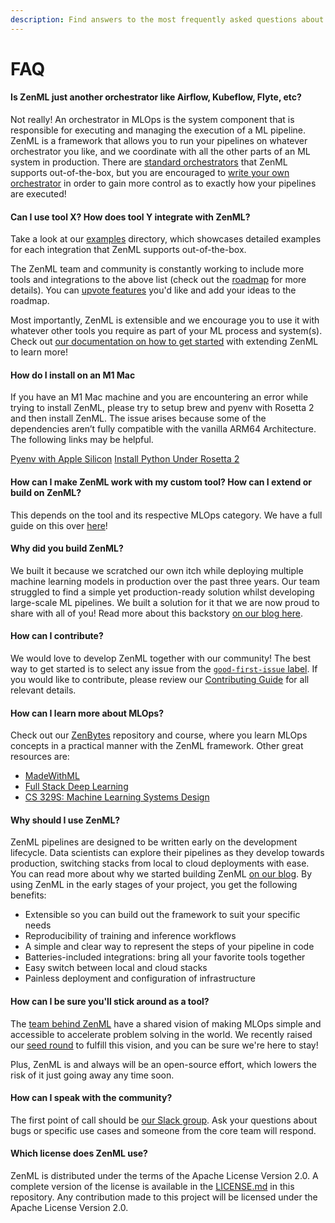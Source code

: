 ```yaml
---
description: Find answers to the most frequently asked questions about ZenML
---
```


# FAQ

#### Is ZenML just another orchestrator like Airflow, Kubeflow, Flyte, etc?

Not really! An orchestrator in MLOps is the system component that is responsible
for executing and managing the execution of a ML pipeline. ZenML is a framework
that allows you to run your pipelines on whatever orchestrator you like, and we
coordinate with all the other parts of an ML system in production. There are
[standard orchestrators](../mlops-stacks/orchestrators/orchestrators.md) that ZenML supports
out-of-the-box, but you are encouraged to 
[write your own orchestrator](../mlops-stacks/orchestrators/custom.md) in order to gain more control
as to exactly how your pipelines are executed!

#### Can I use tool X? How does tool Y integrate with ZenML?

Take a look at our
[examples](https://github.com/zenml-io/zenml/tree/main/examples) directory,
which showcases detailed examples for each integration that ZenML supports
out-of-the-box.

The ZenML team and community is constantly working to include more tools and
integrations to the above list (check out the
[roadmap](https://zenml.io/roadmap) for more details). You can [upvote
features](https://zenml.io/discussion) you'd like and add your ideas to the
roadmap. 

Most importantly, ZenML is extensible and we encourage you to use it with
whatever other tools you require as part of your ML process and system(s). Check
out [our documentation on how to get started](../getting-started/introduction.md) with extending ZenML to
learn more!

#### How do I install on an M1 Mac

If you have an M1 Mac machine and you are encountering an error while trying to
install ZenML, please try to setup brew and pyenv with Rosetta 2 and then 
install ZenML. The issue arises because some of the dependencies aren’t fully
compatible with the vanilla ARM64 Architecture. The following links may be 
helpful.

[Pyenv with Apple Silicon](http://sixty-north.com/blog/pyenv-apple-silicon.html)
[Install Python Under Rosetta 2](https://medium.com/thinknum/how-to-install-python-under-rosetta-2-f98c0865e012)


#### How can I make ZenML work with my custom tool? How can I extend or build on ZenML?

This depends on the tool and its respective MLOps category. We have a full guide
on this over [here](../developer-guide/advanced-usage/custom-flavors.md)!

#### Why did you build ZenML?

We built it because we scratched our own itch while deploying multiple machine
learning models in production over the past three years. Our team struggled to
find a simple yet production-ready solution whilst developing large-scale ML
pipelines. We built a solution for it that we are now proud to share with all of
you! Read more about this backstory [on our blog
here](https://blog.zenml.io/why-zenml/).

#### How can I contribute?

We would love to develop ZenML together with our community! The best way to get
started is to select any issue from the [`good-first-issue`
label](https://github.com/zenml-io/zenml/labels/good%20first%20issue). If you
would like to contribute, please review our [Contributing
Guide](https://github.com/zenml-io/zenml/blob/main/CONTRIBUTING.md) for all
relevant details.

#### How can I learn more about MLOps?

Check out our [ZenBytes](https://github.com/zenml-io/zenbytes) repository and
course, where you learn MLOps concepts in a practical manner with the ZenML
framework. Other great resources are:

* [MadeWithML](https://madewithml.com/)
* [Full Stack Deep Learning](https://fullstackdeeplearning.com/)
* [CS 329S: Machine Learning Systems Design](https://stanford-cs329s.github.io/)

#### Why should I use ZenML?

ZenML pipelines are designed to be written early on the development lifecycle.
Data scientists can explore their pipelines as they develop towards production,
switching stacks from local to cloud deployments with ease. You can read more
about why we started building ZenML [on our blog](https://blog.zenml.io/). By
using ZenML in the early stages of your project, you get the following benefits:

* Extensible so you can build out the framework to suit your specific needs
* Reproducibility of training and inference workflows
* A simple and clear way to represent the steps of your pipeline in code
* Batteries-included integrations: bring all your favorite tools together
* Easy switch between local and cloud stacks
* Painless deployment and configuration of infrastructure

#### How can I be sure you'll stick around as a tool?

The [team behind ZenML](https://zenml.io/company#CompanyTeam) have a shared vision of making
MLOps simple and accessible to accelerate problem solving in the world. We
recently raised our [seed
round](https://venturebeat.com/2021/12/14/open-source-mlops-framework-zenml-raises-2-7m/)
to fulfill this vision, and you can be sure we're here to stay!

Plus, ZenML is and always will be an open-source effort, which lowers the risk
of it just going away any time soon.

#### How can I speak with the community?

The first point of call should be [our Slack
group](https://zenml.io/slack-invite/). Ask your questions about bugs or
specific use cases and someone from the core team will respond.

#### Which license does ZenML use?

ZenML is distributed under the terms of the Apache License Version 2.0. A
complete version of the license is available in the
[LICENSE.md](https://github.com/zenml-io/zenml/blob/main/LICENSE) in this
repository. Any contribution made to this project will be licensed under the
Apache License Version 2.0.
